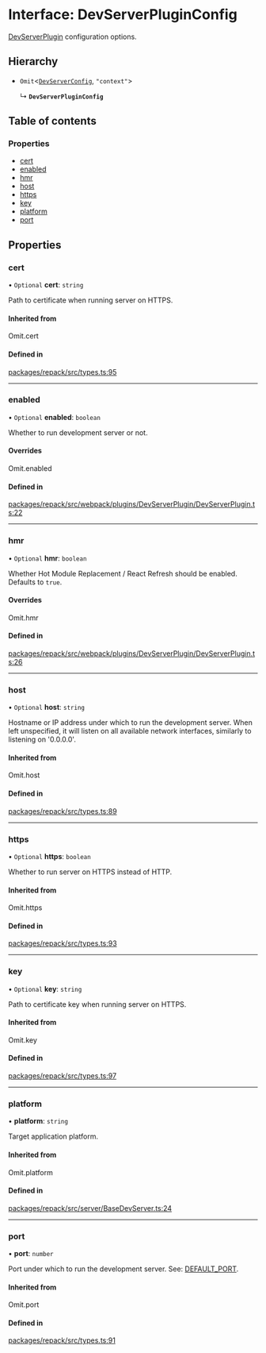 # Interface: DevServerPluginConfig

[DevServerPlugin](../classes/DevServerPlugin.md) configuration options.

## Hierarchy

- `Omit`<[`DevServerConfig`](DevServerConfig.md), ``"context"``\>

  ↳ **`DevServerPluginConfig`**

## Table of contents

### Properties

- [cert](DevServerPluginConfig.md#cert)
- [enabled](DevServerPluginConfig.md#enabled)
- [hmr](DevServerPluginConfig.md#hmr)
- [host](DevServerPluginConfig.md#host)
- [https](DevServerPluginConfig.md#https)
- [key](DevServerPluginConfig.md#key)
- [platform](DevServerPluginConfig.md#platform)
- [port](DevServerPluginConfig.md#port)

## Properties

### cert

• `Optional` **cert**: `string`

Path to certificate when running server on HTTPS.

#### Inherited from

Omit.cert

#### Defined in

[packages/repack/src/types.ts:95](https://github.com/callstack/repack/blob/a78f6b9/packages/repack/src/types.ts#L95)

___

### enabled

• `Optional` **enabled**: `boolean`

Whether to run development server or not.

#### Overrides

Omit.enabled

#### Defined in

[packages/repack/src/webpack/plugins/DevServerPlugin/DevServerPlugin.ts:22](https://github.com/callstack/repack/blob/a78f6b9/packages/repack/src/webpack/plugins/DevServerPlugin/DevServerPlugin.ts#L22)

___

### hmr

• `Optional` **hmr**: `boolean`

Whether Hot Module Replacement / React Refresh should be enabled. Defaults to `true`.

#### Overrides

Omit.hmr

#### Defined in

[packages/repack/src/webpack/plugins/DevServerPlugin/DevServerPlugin.ts:26](https://github.com/callstack/repack/blob/a78f6b9/packages/repack/src/webpack/plugins/DevServerPlugin/DevServerPlugin.ts#L26)

___

### host

• `Optional` **host**: `string`

Hostname or IP address under which to run the development server.
When left unspecified, it will listen on all available network interfaces, similarly to listening on '0.0.0.0'.

#### Inherited from

Omit.host

#### Defined in

[packages/repack/src/types.ts:89](https://github.com/callstack/repack/blob/a78f6b9/packages/repack/src/types.ts#L89)

___

### https

• `Optional` **https**: `boolean`

Whether to run server on HTTPS instead of HTTP.

#### Inherited from

Omit.https

#### Defined in

[packages/repack/src/types.ts:93](https://github.com/callstack/repack/blob/a78f6b9/packages/repack/src/types.ts#L93)

___

### key

• `Optional` **key**: `string`

Path to certificate key when running server on HTTPS.

#### Inherited from

Omit.key

#### Defined in

[packages/repack/src/types.ts:97](https://github.com/callstack/repack/blob/a78f6b9/packages/repack/src/types.ts#L97)

___

### platform

• **platform**: `string`

Target application platform.

#### Inherited from

Omit.platform

#### Defined in

[packages/repack/src/server/BaseDevServer.ts:24](https://github.com/callstack/repack/blob/a78f6b9/packages/repack/src/server/BaseDevServer.ts#L24)

___

### port

• **port**: `number`

Port under which to run the development server. See: [DEFAULT_PORT](../variables/DEFAULT_PORT.md).

#### Inherited from

Omit.port

#### Defined in

[packages/repack/src/types.ts:91](https://github.com/callstack/repack/blob/a78f6b9/packages/repack/src/types.ts#L91)
